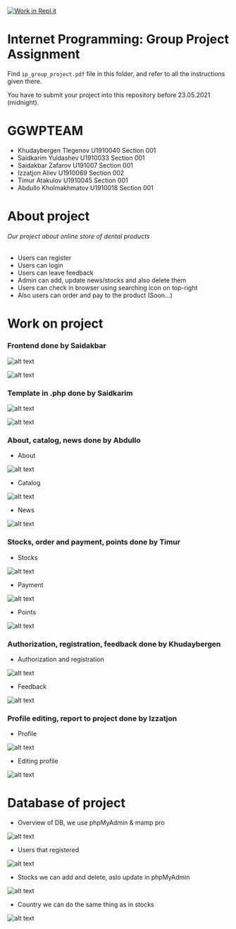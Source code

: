 [![Work in Repl.it](https://classroom.github.com/assets/work-in-replit-14baed9a392b3a25080506f3b7b6d57f295ec2978f6f33ec97e36a161684cbe9.svg)](https://classroom.github.com/online_ide?assignment_repo_id=423547&assignment_repo_type=GroupAssignmentRepo)
# Internet Programming: Group Project Assignment

Find `ip_group_project.pdf` file in this folder, and refer to all the instructions given there. 

You have to submit your project into this repository before 23.05.2021 (midnight).

# GGWPTEAM
* Khudaybergen Tlegenov U1910040 Section 001
* Saidkarim Yuldashev U1910033 Section 001
* Saidakbar Zafarov U191007 Section 001
* Izzatjon Aliev U1910069 Section 002
* Timur Atakulov U1910045 Section 001
* Abdullo Kholmakhmatov U1910018 Section 001

# About project
###### Our project about online store of dental products
* Users can register
* Users can login
* Users can leave feedback
* Admin can add, update news/stocks and also delete them
* Users can check in browser using searching icon on top-right
* Also users can order and pay to the product (Soon...)

# Work on project
### Frontend done by Saidakbar

![alt text](https://i.ibb.co/N76hZjF/2021-05-22-19-37-08.png)

![alt text](https://i.ibb.co/xHXXmFw/2021-05-22-19-37-13.png)

### Template in .php done by Saidkarim

![alt text](https://i.ibb.co/R7mPQxv/2021-05-22-19-54-54.png)

![alt text](https://i.ibb.co/K7Cfbv9/2021-05-22-19-55-01.png)

### About, catalog, news done by Abdullo
* About

![alt text](https://i.ibb.co/Ht0DvKw/2021-05-22-19-56-48.png)
* Catalog

![alt text](https://i.ibb.co/f2gwTvT/2021-05-22-19-57-08.png)
* News

![alt text](https://i.ibb.co/cYnGCKd/2021-05-22-19-57-22.png)

### Stocks, order and payment, points done by Timur
* Stocks

![alt text](https://i.ibb.co/r708Gxw/2021-05-22-20-02-12.png)
* Payment

![alt text](https://i.ibb.co/zPRynT8/2021-05-22-20-02-40.png)
* Points

![alt text](https://i.ibb.co/r73t14s/2021-05-22-20-02-47.png)

### Authorization, registration, feedback done by Khudaybergen
* Authorization and registration

![alt text](https://i.ibb.co/9sT7y9w/2021-05-22-20-04-42.png)
* Feedback

![alt text](https://i.ibb.co/QvPD342/2021-05-22-20-05-01.png)

### Profile editing, report to project done by Izzatjon
* Profile

![alt text](https://i.ibb.co/TKF8zPh/2021-05-22-20-06-40.png)
* Editing profile

![alt text](https://i.ibb.co/SKzYC5g/2021-05-22-20-07-03.png)


# Database of project
* Overview of DB, we use phpMyAdmin & mamp pro

![alt text](https://i.ibb.co/ZG3P2W3/2021-05-22-20-09-26.png)
* Users that registered

![alt text](https://i.ibb.co/qNPCwQr/2021-05-22-20-09-35.png)
* Stocks we can add and delete, aslo update in phpMyAdmin

![alt text](https://i.ibb.co/RC9qD6M/2021-05-22-20-10-10.png)
* Country we can do the same thing as in stocks

![alt text](https://i.ibb.co/Th1QPcj/2021-05-22-20-10-27.png)

